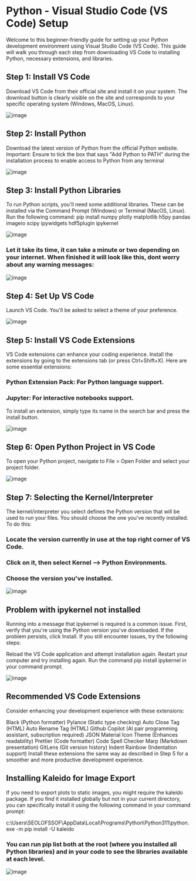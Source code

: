 # Python - Visual Studio Code (VS Code) Setup

Welcome to this beginner-friendly guide for setting up your Python development environment using Visual Studio Code (VS Code). This guide will walk you through each step from downloading VS Code to installing Python, necessary extensions, and libraries.

## Step 1: Install VS Code
Download VS Code from their official site and install it on your system. The download button is clearly visible on the site and corresponds to your specific operating system (Windows, MacOS, Linux).

![image](https://github.com/OlofssonFredrik/VS-Code-Setup/assets/107762409/71a4f4c5-2d5d-4eec-a229-a8b4c9c20b9d)
 
## Step 2: Install Python
Download the latest version of Python from the official Python website. Important: Ensure to tick the box that says "Add Python to PATH" during the installation process to enable access to Python from any terminal

![image](https://github.com/OlofssonFredrik/VS-Code-Setup/assets/107762409/4cd4e3a4-2d06-4764-b70f-9e5112d2e8fd)

## Step 3: Install Python Libraries
To run Python scripts, you'll need some additional libraries. These can be installed via the Command Prompt (Windows) or Terminal (MacOS, Linux). Run the following command:
pip install numpy plotly matplotlib h5py pandas imageio scipy ipywidgets hdf5plugin ipykernel

![image](https://github.com/OlofssonFredrik/VS-Code-Setup/assets/107762409/dbe3e51f-63cd-464f-9eea-397b4b20cffd)


### Let it take its time, it can take a minute or two depending on your internet. When finished it will look like this, dont worry about any warning messages:

![image](https://github.com/OlofssonFredrik/VS-Code-Setup/assets/107762409/2d0de27e-6add-4272-854b-e6f6be7ae1ed)

## Step 4: Set Up VS Code
Launch VS Code. You'll be asked to select a theme of your preference.

![image](https://github.com/OlofssonFredrik/VS-Code-Setup/assets/107762409/6b913a2a-1529-46b5-bfa2-ba7b00a6e7e3)

## Step 5: Install VS Code Extensions
VS Code extensions can enhance your coding experience. Install the extensions by going to the extensions tab (or press Ctrl+Shift+X). Here are some essential extensions:
### Python Extension Pack: For Python language support.
### Jupyter: For interactive notebooks support.
To install an extension, simply type its name in the search bar and press the install button.

![image](https://github.com/OlofssonFredrik/VS-Code-Setup/assets/107762409/b98c0e38-a676-4c4f-8856-af56608bd5ce)


## Step 6: Open Python Project in VS Code
To open your Python project, navigate to File > Open Folder and select your project folder.

![image](https://github.com/OlofssonFredrik/VS-Code-Setup/assets/107762409/be6424cc-f91a-413b-8135-02d2661545fa)

## Step 7: Selecting the Kernel/Interpreter
The kernel/interpreter you select defines the Python version that will be used to run your files. You should choose the one you've recently installed. To do this:

### Locate the version currently in use at the top right corner of VS Code.
### Click on it, then select Kernel --> Python Environments.
### Choose the version you've installed.

![image](https://github.com/OlofssonFredrik/VS-Code-Setup/assets/107762409/f2399fe3-74ea-4e1d-801f-63f57fc8da2d)

## Problem with ipykernel not installed
Running into a message that ipykernel is required is a common issue. First, verify that you're using the Python version you've downloaded. If the problem persists, click Install. If you still encounter issues, try the following steps:

Reload the VS Code application and attempt installation again.
Restart your computer and try installing again.
Run the command pip install ipykernel in your command prompt.

![image](https://github.com/OlofssonFredrik/VS-Code-Setup/assets/107762409/c58c2852-ca26-403d-9941-43e058b28b9a)


## Recommended VS Code Extensions
Consider enhancing your development experience with these extensions:

Black (Python formatter)
Pylance (Static type checking)
Auto Close Tag (HTML)
Auto Rename Tag (HTML)
Github Copilot (AI pair programming assistant, subscription required)
JSON
Material Icon Theme (Enhances readability)
Prettier (Code formatter)
Code Spell Checker
Marp (Markdown presentation)
GitLens (Git version history)
Indent Rainbow (Indentation support)
Install these extensions the same way as described in Step 5 for a smoother and more productive development experience.

## Installing Kaleido for Image Export
If you need to export plots to static images, you might require the kaleido package. If you find it installed globally but not in your current directory, you can specifically install it using the following command in your command prompt:

c:\Users\SEOLOFSSOF\AppData\Local\Programs\Python\Python311\python.exe -m pip install -U kaleido

### You can run pip list both at the root (where you installed all Python libraries) and in your code to see the libraries available at each level.

![image](https://github.com/OlofssonFredrik/VS-Code-Setup/assets/107762409/790e41c9-717a-4f63-87c1-63f67fa1ee84)


